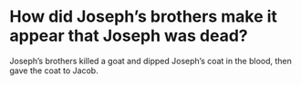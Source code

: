 # How did Joseph’s brothers make it appear that Joseph was dead?

Joseph’s brothers killed a goat and dipped Joseph’s coat in the blood, then gave the coat to Jacob.
